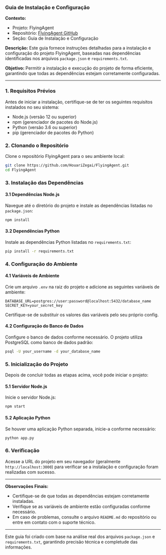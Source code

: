 ### Guia de Instalação e Configuração

**Contexto:**
- Projeto: FlyingAgent
- Repositório: [FlyingAgent GitHub](https://github.com/HouariZegai/FlyingAgent)
- Seção: Guia de Instalação e Configuração

**Descrição:**
Este guia fornece instruções detalhadas para a instalação e configuração do projeto FlyingAgent, baseadas nas dependências identificadas nos arquivos `package.json` e `requirements.txt`.

**Objetivo:**
Permitir a instalação e execução do projeto de forma eficiente, garantindo que todas as dependências estejam corretamente configuradas.

---

### 1. Requisitos Prévios

Antes de iniciar a instalação, certifique-se de ter os seguintes requisitos instalados no seu sistema:

- Node.js (versão 12 ou superior)
- npm (gerenciador de pacotes do Node.js)
- Python (versão 3.6 ou superior)
- pip (gerenciador de pacotes do Python)

### 2. Clonando o Repositório

Clone o repositório FlyingAgent para o seu ambiente local:

```bash
git clone https://github.com/HouariZegai/FlyingAgent.git
cd FlyingAgent
```

### 3. Instalação das Dependências

#### 3.1 Dependências Node.js

Navegue até o diretório do projeto e instale as dependências listadas no `package.json`:

```bash
npm install
```

#### 3.2 Dependências Python

Instale as dependências Python listadas no `requirements.txt`:

```bash
pip install -r requirements.txt
```

### 4. Configuração do Ambiente

#### 4.1 Variáveis de Ambiente

Crie um arquivo `.env` na raiz do projeto e adicione as seguintes variáveis de ambiente:

```plaintext
DATABASE_URL=postgres://user:password@localhost:5432/database_name
SECRET_KEY=your_secret_key
```

Certifique-se de substituir os valores das variáveis pelo seu próprio config.

#### 4.2 Configuração do Banco de Dados

Configure o banco de dados conforme necessário. O projeto utiliza PostgreSQL como banco de dados padrão:

```bash
psql -U your_username -d your_database_name
```

### 5. Inicialização do Projeto

Depois de concluir todas as etapas acima, você pode iniciar o projeto:

#### 5.1 Servidor Node.js

Inicie o servidor Node.js:

```bash
npm start
```

#### 5.2 Aplicação Python

Se houver uma aplicação Python separada, inicie-a conforme necessário:

```bash
python app.py
```

### 6. Verificação

Acesse a URL do projeto em seu navegador (geralmente `http://localhost:3000`) para verificar se a instalação e configuração foram realizadas com sucesso.

---

**Observações Finais:**

- Certifique-se de que todas as dependências estejam corretamente instaladas.
- Verifique se as variáveis de ambiente estão configuradas conforme necessário.
- Em caso de problemas, consulte o arquivo `README.md` do repositório ou entre em contato com o suporte técnico.

---

Este guia foi criado com base na análise real dos arquivos `package.json` e `requirements.txt`, garantindo precisão técnica e completude das informações.